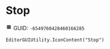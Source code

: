 # Stop
![](/img/Stop.png)
GUID: `-6549760428460166285`
```
EditorGUIUtility.IconContent("Stop")
```
